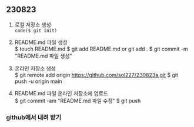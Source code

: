 ## 230823 ## 
1. 로컬 저장소 생성 <br> 
`code($ git init)`

2. README.md 파일 생성 <br>
$ touch README.md
$ git add README.md or git add .
$ git commit -m "README.md 파일 생성"

3. 온라인 저장소 생성 <br>
$ git remote add origin https://github.com/sol227/230823a.git
$ git push -u origin main

4. README.md 파일 온라인 저장소에 업로드 <br>
$ git commit -am "README.md 파일 수정"
$ git push

### github에서 내려 받기 ###
